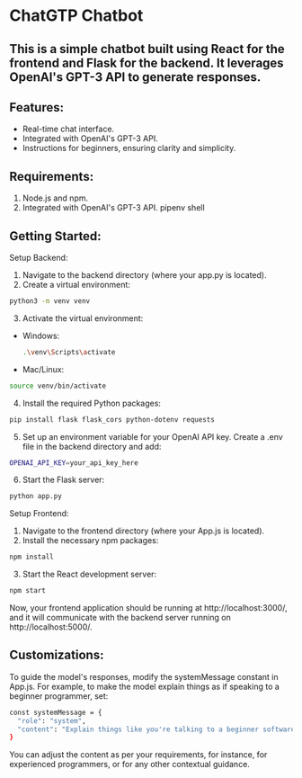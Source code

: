 # ChatGTP Chatbot

## This is a simple chatbot built using React for the frontend and Flask for the backend. It leverages OpenAI's GPT-3 API to generate responses.

## Features:
* Real-time chat interface.
* Integrated with OpenAI's GPT-3 API.
* Instructions for beginners, ensuring clarity and simplicity.


## Requirements:
1. Node.js and npm.
2. Integrated with OpenAI's GPT-3 API.
pipenv shell

## Getting Started:
Setup Backend:
1. Navigate to the backend directory (where your app.py is located).
2. Create a virtual environment:

```bash
python3 -m venv venv

```
3. Activate the virtual environment:
* Windows:
  
  ```bash
  .\venv\Scripts\activate

  ```

* Mac/Linux:
```bash
source venv/bin/activate
```

4. Install the required Python packages:
```bash
pip install flask flask_cors python-dotenv requests

```
5. Set up an environment variable for your OpenAI API key. Create a .env file in the backend directory and add:
```bash
OPENAI_API_KEY=your_api_key_here
```
6. Start the Flask server:
```bash
python app.py
```

Setup Frontend:
1. Navigate to the frontend directory (where your App.js is located).
2. Install the necessary npm packages:
```bash
npm install
```
3. Start the React development server:
```bash
npm start
```
Now, your frontend application should be running at http://localhost:3000/, and it will communicate with the backend server running on http://localhost:5000/.

## Customizations:
To guide the model's responses, modify the systemMessage constant in App.js. For example, to make the model explain things as if speaking to a beginner programmer, set:

```bash
const systemMessage = {
  "role": "system", 
  "content": "Explain things like you're talking to a beginner software programmer."
}
```
You can adjust the content as per your requirements, for instance, for experienced programmers, or for any other contextual guidance.


